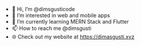 - 👋 Hi, I’m @dimsgusticode
- 👀 I’m interested in web and mobile apps
- 🌱 I’m currently learning MERN Stack and Flutter
- 📫 How to reach me @dimsgusti
- 🌐 Check out my website at https://dimasgusti.xyz

